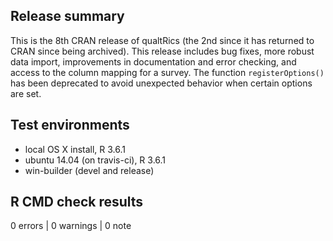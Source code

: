 ## Release summary

This is the 8th CRAN release of qualtRics (the 2nd since it has returned to CRAN since being archived). This release includes bug fixes, more robust data import, improvements in documentation and error checking, and access to the column mapping for a survey. The function `registerOptions()` has been deprecated to avoid unexpected behavior when certain options are set.

## Test environments
* local OS X install, R 3.6.1
* ubuntu 14.04 (on travis-ci), R 3.6.1
* win-builder (devel and release)

## R CMD check results

0 errors | 0 warnings | 0 note
